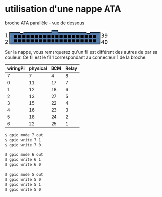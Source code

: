 # utilisation d'une nappe ATA

broche ATA parallèle - vue de dessous

![ATA](img_relays/ATA_Plug.png)

Sur la nappe, vous remarquerez qu'un fil est différent des autres de par sa couleur. Ce fil est le fil 1 correspondant au connecteur 1 de la broche.



wiringPi|physical|BCM|Relay
--|--|--|--
7 | 7| 4| 8
0 |11|17| 7
1 |12|18| 6
2 |13|27| 5
3 |15|22| 4
4 |16|23| 3
5 |18|24| 2
6 |22|25| 1


```
$ gpio mode 7 out
$ gpio write 7 1
$ gpio write 7 0

$ gpio mode 6 out
$ gpio write 6 1
$ gpio write 6 0

$ gpio mode 5 out
$ gpio write 5 0
$ gpio write 5 1
$ gpio write 5 0

```
